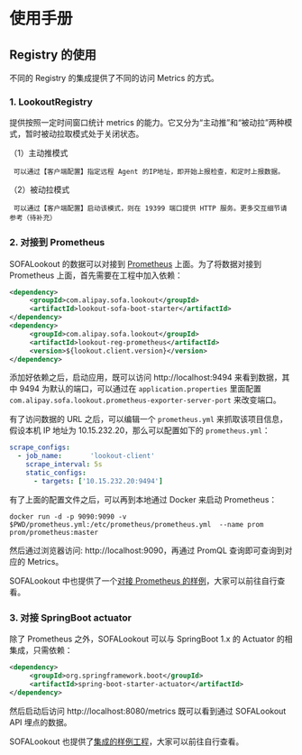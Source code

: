 # 使用手册

## Registry 的使用

不同的 Registry 的集成提供了不同的访问 Metrics 的方式。
### 1. LookoutRegistry

提供按照一定时间窗口统计 metrics 的能力。它又分为“主动推”和“被动拉”两种模式，暂时被动拉取模式处于关闭状态。

（1）主动推模式

     可以通过【客户端配置】指定远程 Agent 的IP地址，即开始上报检查，和定时上报数据。

（2）被动拉模式

     可以通过【客户端配置】启动该模式，则在 19399 端口提供 HTTP 服务。更多交互细节请参考（待补充）


### 2. 对接到 Prometheus

SOFALookout 的数据可以对接到 [Prometheus](https://prometheus.io/) 上面。为了将数据对接到 Prometheus 上面，首先需要在工程中加入依赖：

```xml
<dependency>
     <groupId>com.alipay.sofa.lookout</groupId>
     <artifactId>lookout-sofa-boot-starter</artifactId>
</dependency>
<dependency>
     <groupId>com.alipay.sofa.lookout</groupId>
     <artifactId>lookout-reg-prometheus</artifactId>
     <version>${lookout.client.version}</version>
</dependency>
```

添加好依赖之后，启动应用，既可以访问 http://localhost:9494 来看到数据，其中 9494 为默认的端口，可以通过在 `application.properties` 里面配置 `com.alipay.sofa.lookout.prometheus-exporter-server-port` 来改变端口。

有了访问数据的 URL 之后，可以编辑一个 `prometheus.yml` 来抓取该项目信息，假设本机 IP 地址为 10.15.232.20，那么可以配置如下的 `prometheus.yml`：

```yaml
scrape_configs:
  - job_name:       'lookout-client'
    scrape_interval: 5s
    static_configs:
      - targets: ['10.15.232.20:9494']
```

有了上面的配置文件之后，可以再到本地通过 Docker 来启动 Prometheus：

```
docker run -d -p 9090:9090 -v $PWD/prometheus.yml:/etc/prometheus/prometheus.yml  --name prom prom/prometheus:master
```

然后通过浏览器访问: http://localhost:9090，再通过 PromQL 查询即可查询到对应的 Metrics。

SOFALookout 中也提供了一个[对接 Prometheus 的样例](https://github.com/alipay/sofa-lookout/tree/master/client/samples/lookout-client-samples-prometheus)，大家可以前往自行查看。

### 3. 对接 SpringBoot actuator

除了 Prometheus 之外，SOFALookout 可以与 SpringBoot 1.x 的 Actuator 的相集成，只需依赖：

```xml
<dependency>
     <groupId>org.springframework.boot</groupId>
     <artifactId>spring-boot-starter-actuator</artifactId>
</dependency>
```

然后启动后访问 http://localhost:8080/metrics 既可以看到通过 SOFALookout API 埋点的数据。

SOFALookout 也提供了[集成的样例工程](https://github.com/alipay/sofa-lookout/tree/master/client/samples/lookout-client-samples-boot)，大家可以前往自行查看。
